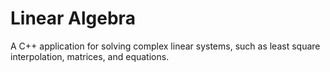 # Linear Algebra
A C++ application for solving complex linear systems, such as least square interpolation, matrices, and equations.